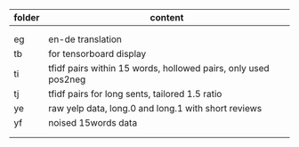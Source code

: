 |folder| content|
|---|---|
|||
|||
|eg| en-de translation |
|tb| for tensorboard display|
|ti| tfidf pairs within 15 words, hollowed pairs, only used pos2neg |
|tj| tfidf pairs for long sents, tailored 1.5 ratio |
|ye| raw yelp data, long.0 and long.1 with short reviews |
|yf| noised 15words data|
|||
|||
